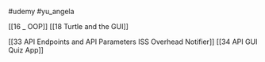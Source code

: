 #udemy  #yu_angela 


[[16 _ OOP]]
[[18 Turtle and the GUI]]


[[33 API Endpoints and API Parameters ISS Overhead Notifier]]
[[34 API GUI Quiz App]]















